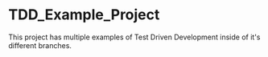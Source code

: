 # TDD_Example_Project

This project has multiple examples of Test Driven Development inside of it's different branches.
